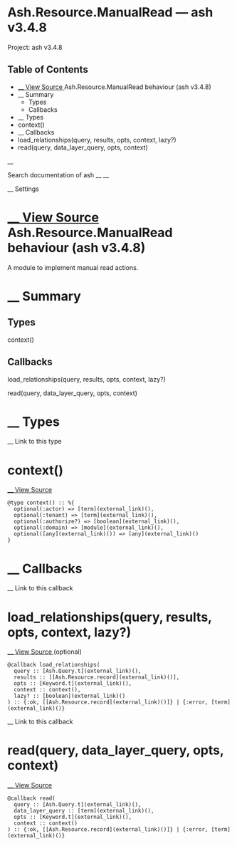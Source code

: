 # Ash.Resource.ManualRead — ash v3.4.8

Project: ash v3.4.8

## Table of Contents

- [ __ View Source ](external_link) Ash.Resource.ManualRead behaviour (ash v3.4.8)
- __ Summary
  - Types
  - Callbacks
- __ Types
- context()
- __ Callbacks
- load_relationships(query, results, opts, context, lazy?)
- read(query, data_layer_query, opts, context)

__

Search documentation of ash __ __

__ Settings

#  [ __ View Source ](external_link) Ash.Resource.ManualRead behaviour (ash v3.4.8)

A module to implement manual read actions.

#  __ Summary

##  Types

context()

##  Callbacks

load_relationships(query, results, opts, context, lazy?)

read(query, data_layer_query, opts, context)

#  __ Types

__ Link to this type

# context()

[ __ View Source ](external_link)
    
    
    @type context() :: %{
      optional(:actor) => [term](external_link)(),
      optional(:tenant) => [term](external_link)(),
      optional(:authorize?) => [boolean](external_link)(),
      optional(:domain) => [module](external_link)(),
      optional([any](external_link)()) => [any](external_link)()
    }

#  __ Callbacks

__ Link to this callback

# load_relationships(query, results, opts, context, lazy?)

[ __ View Source ](external_link) (optional)
    
    
    @callback load_relationships(
      query :: [Ash.Query.t](external_link)(),
      results :: [[Ash.Resource.record](external_link)()],
      opts :: [Keyword.t](external_link)(),
      context :: context(),
      lazy? :: [boolean](external_link)()
    ) :: {:ok, [[Ash.Resource.record](external_link)()]} | {:error, [term](external_link)()}

__ Link to this callback

# read(query, data_layer_query, opts, context)

[ __ View Source ](external_link)
    
    
    @callback read(
      query :: [Ash.Query.t](external_link)(),
      data_layer_query :: [term](external_link)(),
      opts :: [Keyword.t](external_link)(),
      context :: context()
    ) :: {:ok, [[Ash.Resource.record](external_link)()]} | {:error, [term](external_link)()}
